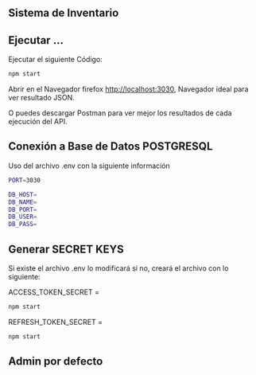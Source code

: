 ## Sistema de Inventario

## Ejecutar ...

Ejecutar el siguiente Código:

```bash
npm start
```

Abrir en el Navegador firefox [http://localhost:3030](http://localhost:3030), Navegador ideal para ver resultado JSON.

O puedes descargar Postman para ver mejor los resultados de cada ejecución del API.

## Conexión a Base de Datos POSTGRESQL

Uso del archivo .env con la siguiente información

```bash
PORT=3030

DB_HOST=
DB_NAME=
DB_PORT=
DB_USER=
DB_PASS=
```

## Generar SECRET KEYS

Si existe el archivo .env lo modificará si no, creará el archivo con lo siguiente:

ACCESS_TOKEN_SECRET =

```bash
npm start
```

REFRESH_TOKEN_SECRET =

```bash
npm start
```

## Admin por defecto
